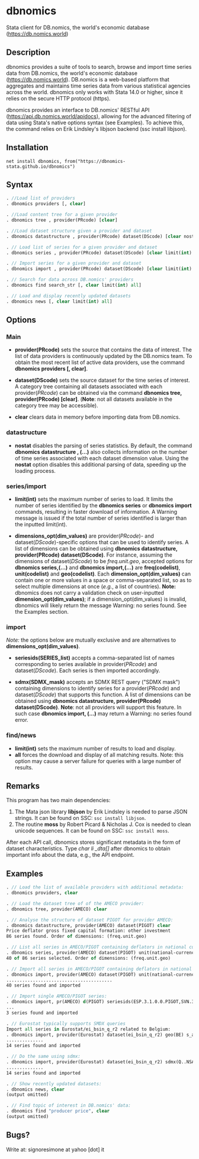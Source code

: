 # dbnomics
Stata client for DB.nomics, the world's economic database (https://db.nomics.world)

## Description

dbnomics provides a suite of tools to search, browse and import time series data from DB.nomics, the world's economic database (https://db.nomics.world).  DB.nomics is a web-based platform that aggregates and maintains time series data from various statistical agencies across the world.  dbnomics only works with Stata 14.0 or higher, since it relies on the secure HTTP protocol (https).

dbnomics provides an interface to DB.nomics' RESTful API (https://api.db.nomics.world/apidocs), allowing for the advanced filtering of data using Stata's native options syntax (see Examples). To achieve this, the command relies on Erik Lindsley's libjson backend (ssc install libjson).

## Installation

`net install dbnomics, from("https://dbnomics-stata.github.io/dbnomics")`

## Syntax

```Stata
. //Load list of providers
. dbnomics providers [, clear]

. //Load content tree for a given provider
. dbnomics tree , provider(PRcode) [clear]

. //Load dataset structure given a provider and dataset
. dbnomics datastructure , provider(PRcode) dataset(DScode) [clear nostat]

. // Load list of series for a given provider and dataset
. dbnomics series , provider(PRcode) dataset(DScode) [clear limit(int) dimensions_opt]

. // Import series for a given provider and dataset
. dbnomics import , provider(PRcode) dataset(DScode) [clear limit(int) seriesids(SERIES_list) sdmx(SDMX_mask) dimensions_opt]

. // Search for data across DB.nomics' providers
. dbnomics find search_str [, clear limit(int) all]

. // Load and display recently updated datasets
. dbnomics news [, clear limit(int) all]
```

## Options
### Main

- **provider(**PRcode**)** sets the source that contains the data of interest. The list of data providers is continuously updated by the DB.nomics team. To obtain the most recent list of active data providers, use the command **dbnomics providers [, clear]**.

- **dataset(**DScode**)** sets the source dataset for the time series of interest. A category tree containing all datasets associated with each provider(*PRcode*) can be obtained via the command **dbnomics tree, provider(PRcode) [clear]**. (**Note**: not all datasets available in the category tree may be accessible).

- **clear** clears data in memory before importing data from DB.nomics.

### datastructure 

- **nostat** disables the parsing of series statistics. By default, the command **dbnomics datastructure , (...)** also collects information on the number of time series associated with each dataset dimension value. Using the **nostat** option disables this additional parsing of data, speeding up the loading process.

### series/import

- **limit(**int**)** sets the maximum number of series to load. It limits the number of series identified by the **dbnomics series** or **dbnomics import** commands, resulting in faster download of information.  A Warning message is issued if the total number of series identified is larger than the inputted limit(int).

- **dimensions_opt(**dim_values**)** are provider(*PRcode*)- and dataset(*DScode*)-specific options that can be used to identify series. A list of dimensions can be obtained using **dbnomics datastructure, provider(PRcode) dataset(DScode)**.  For instance, assuming the dimensions of dataset(*DScode*) to be *freq.unit.geo*, accepted options for **dbnomics series,(...)** and **dbnomics import,(...)** are **freq(**codelist**)**, **unit(**codelist**)** and **geo(**codelist**)**.  Each **dimension_opt(**dim_values**)** can contain one or more values in a space or comma-separated list, so as to select multiple dimensions at once (*e.g.*, a list of countries).  **Note:** dbnomics does not carry a validation check on user-inputted **dimension_opt(**dim_values**)**; if a dimension_opt(dim_values) is invalid, dbnomics will likely return the message Warning: no series found. See the Examples section.

### import

*Note:* the options below are mutually exclusive and are alternatives to **dimensions_opt(**dim_values**)**.

- **seriesids(**SERIES_list**)** accepts a comma-separated list of names corresponding to series available in provider(*PRcode*) and dataset(*DScode*). Each series is then imported accordingly.

- **sdmx(**SDMX_mask**)** accepts an SDMX REST query ("SDMX mask") containing dimensions to identify series for a provider(*PRcode*) and dataset(*DScode*) that supports this function.  A list of dimensions can be obtained using **dbnomics datastructure, provider(PRcode) dataset(DScode)**. **Note**: not all providers will support this feature. In such case **dbnomics import, (...)** may return a Warning: no series found error.

### find/news

- **limit(**int**)** sets the maximum number of results to load and display.
- **all** forces the download and display of all matching results. Note: this option may cause a server failure for queries with a large number of results.

## Remarks

This program has two main dependencies:

1. The Mata json library **libjson** by Erik Lindsley is needed to parse JSON strings. It can be found on SSC: `ssc install libjson`.
2. The routine **moss** by Robert Picard & Nicholas J. Cox is needed to clean unicode sequences. It can be found on SSC: `ssc install moss`.

After each API call, dbnomics stores significant metadata in the form of dataset characteristics.  Type *char li _dta[]* after dbnomics to obtain important info about the data, e.g., the API endpoint.

## Examples

```Stata
. // Load the list of available providers with additional metadata:
. dbnomics providers, clear

. // Load the dataset tree of of the AMECO provider:
. dbnomics tree, provider(AMECO) clear

. // Analyse the structure of dataset PIGOT for provider AMECO:
. dbnomics datastructure, provider(AMECO) dataset(PIGOT) clear
Price deflator gross fixed capital formation: other investment
86 series found. Order of dimensions: (freq.unit.geo)

. // List all series in AMECO/PIGOT containing deflators in national currency:
. dbnomics series, provider(AMECO) dataset(PIGOT) unit(national-currency-2015-100) clear
40 of 86 series selected. Order of dimensions: (freq.unit.geo)

. // Import all series in AMECO/PIGOT containing deflators in national currency:
. dbnomics import, provider(AMECO) dataset(PIGOT) unit(national-currency-2015-100) clear
........................................
40 series found and imported

. // Import single AMECO/PIGOT series:
. dbnomics import, pr(AMECO) d(PIGOT) seriesids(ESP.3.1.0.0.PIGOT,SVN.3.1.0.0.PIGOT,LVA.3.1.99.0.PIGOT) clear
...
3 series found and imported

. // Eurostat typically supports SMDX queries
Import all series in Eurostat/ei_bsin_q_r2 related to Belgium:
. dbnomics import, provider(Eurostat) dataset(ei_bsin_q_r2) geo(BE) s_adj(NSA) clear
..............
14 series found and imported

. // Do the same using sdmx:
. dbnomics import, provider(Eurostat) dataset(ei_bsin_q_r2) sdmx(Q..NSA.BE) clear
..............
14 series found and imported

. // Show recently updated datasets:
. dbnomics news, clear
(output omitted)

. // Find topic of interest in DB.nomics' data:
. dbnomics find "producer price", clear
(output omitted)
```

## Bugs?

Write at: signoresimone at yahoo [dot] it
